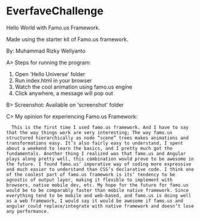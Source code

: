 # EverfaveChallenge
Hello World with Famo.us Framework. 

Made using the starter kit of Famo.us framework.

By: Muhammad Rizky Wellyanto

A> Steps for running the program:
   1. Open 'Hello Universe' folder
   2. Run index.html in your browser
   3. Watch the cool animation using famo.us engine
   4. Click anywhere, a message will pop out

B> Screenshot:
   Available on 'screenshot' folder

C> My opinion for experiencing Famo.us Framework:
   
      This is the first time I used famo.us framework. And I have to say that the way things work are very interesting; The way famo.us structured hierarchically as node “scene” trees makes animations and transformations easy. It’s also fairly easy to understand, I spent about a weekend to learn the basics, and I pretty much got the fundamentals. Another thing I realized was that famo.us and Angular plays along pretty well, this combination would prove to be awesome in the future. I found famo.us’ imperative way of coding more expressive and much easier to understand than CSS’s declarative code. I think one of the coolest part of famo.us framework is its’ tendency to be agnostic of output layer, making it flexible to implement with browsers, native mobile dev, etc. My hope for the future for famo.us would be to be comparably faster than mobile native framework. Since everything tend to be mobile and web-based, and famo.us is doing well as a web framework, I would say it would be awesome if famo.us and angular could replace/integrate with native framework and doesn’t lose any performance.
   
